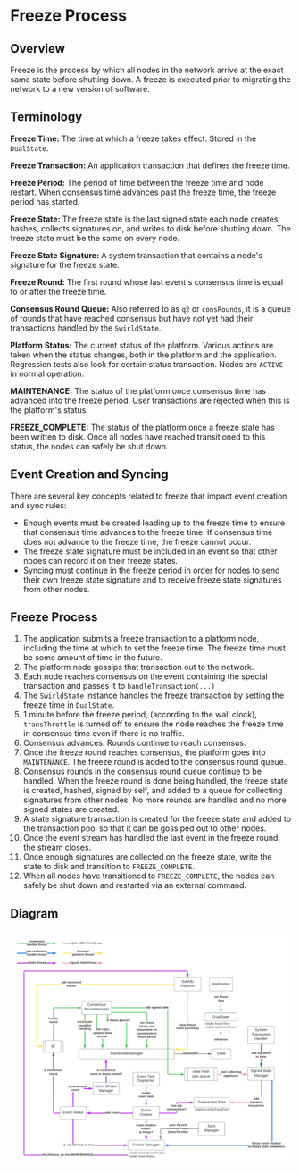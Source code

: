 # Freeze Process

## Overview

Freeze is the process by which all nodes in the network arrive at the exact same state before shutting down. A freeze is
executed prior to migrating the network to a new version of software.

## Terminology

**Freeze Time:** The time at which a freeze takes effect. Stored in the `DualState`.

**Freeze Transaction:** An application transaction that defines the freeze time.

**Freeze Period:** The period of time between the freeze time and node restart. When consensus time advances past the
freeze time, the freeze period has started.

**Freeze State:** The freeze state is the last signed state each node creates, hashes, collects signatures on, and
writes to disk before shutting down. The freeze state must be the same on every node.

**Freeze State Signature:** A system transaction that contains a node's signature for the freeze state.

**Freeze Round:** The first round whose last event's consensus time is equal to or after the freeze time.

**Consensus Round Queue:** Also referred to as `q2` or `consRounds`, it is a queue of rounds that have reached consensus
but have not yet had their transactions handled by the `SwirldState`.

**Platform Status:** The current status of the platform. Various actions are taken when the status changes, both in the
platform and the application. Regression tests also look for certain status transaction. Nodes are `ACTIVE` in normal
operation.

**MAINTENANCE:** The status of the platform once consensus time has advanced into the freeze period. User transactions
are rejected when this is the platform's status.

**FREEZE_COMPLETE:** The status of the platform once a freeze state has been written to disk. Once all nodes have
reached transitioned to this status, the nodes can safely be shut down.

## Event Creation and Syncing

There are several key concepts related to freeze that impact event creation and sync rules:

* Enough events must be created leading up to the freeze time to ensure that consensus time advances to the freeze time.
  If consensus time does not advance to the freeze time, the freeze cannot occur.
* The freeze state signature must be included in an event so that other nodes can record it on their freeze states.
* Syncing must continue in the freeze period in order for nodes to send their own freeze state signature and to receive
  freeze state signatures from other nodes.

## Freeze Process

1. The application submits a freeze transaction to a platform node, including the time at which to set the freeze time.
   The freeze time must be some amount of time in the future.
2. The platform node gossips that transaction out to the network.
3. Each node reaches consensus on the event containing the special transaction and passes it to `handleTransaction(...)`
4. The `SwirldState` instance handles the freeze transaction by setting the freeze time in `DualState`.
5. 1 minute before the freeze period, (according to the wall clock), `transThrottle` is turned off to ensure the node
   reaches the freeze time in consensus time even if there is no traffic.
6. Consensus advances. Rounds continue to reach consensus.
7. Once the freeze round reaches consensus, the platform goes into `MAINTENANCE`. The freeze round is added to the
   consensus round queue.
8. Consensus rounds in the consensus round queue continue to be handled. When the freeze round is done being handled,
   the freeze state is created, hashed, signed by self, and added to a queue for collecting signatures from other nodes.
   No more rounds are handled and no more signed states are created.
9. A state signature transaction is created for the freeze state and added to the transaction pool so that it can be
   gossiped out to other nodes.
10. Once the event stream has handled the last event in the freeze round, the stream closes.
11. Once enough signatures are collected on the freeze state, write the state to disk and transition
    to `FREEZE_COMPLETE`.
12. When all nodes have transitioned to `FREEZE_COMPLETE`, the nodes can safely be shut down and restarted via an
    external command.

## Diagram

![](freeze.png)